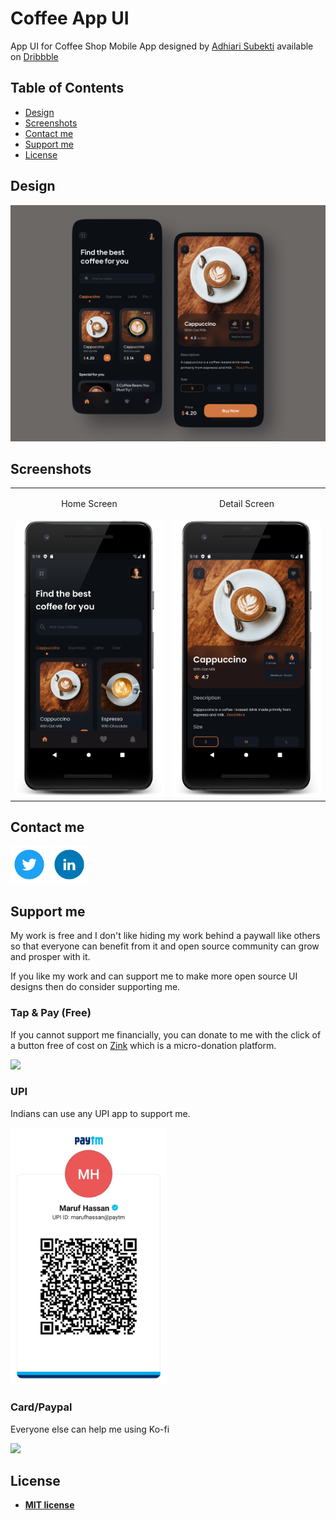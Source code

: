 # Coffee App UI

App UI for Coffee Shop Mobile App designed by [Adhiari Subekti](https://dribbble.com/Adhiari_is) available on [Dribbble](https://dribbble.com/shots/15475209-Coffee-Shop-Mobile-Apps-Dark-Mode)

## Table of Contents

- [Design](#design)
- [Screenshots](#screenshots)
- [Contact me](#contact-me)
- [Support me](#support-me)
- [License](#license)

## Design

<img src="screenshots/poster.png">

## Screenshots

<table>
  <tr>
    <td><p align="center">Home Screen</p></td>
    <td><p align="center">Detail Screen</p></td>
    
  </tr>
  <tr>
    <td valign="top"><img src="screenshots/home_screen.png"></td>
    <td valign="top"><img src="screenshots/detail_screen.png"></td>   
  </tr>
 </table>

## Contact me

<a href="https://twitter.com/zyllus17"><img src="https://github.com/aritraroy/social-icons/blob/master/twitter-icon.png?raw=true" width="60"></a>
<a href="https://www.linkedin.com/in/maruf-hassan/"><img src="https://github.com/aritraroy/social-icons/blob/master/linkedin-icon.png?raw=true" width="60"></a>

## Support me

My work is free and I don't like hiding my work behind a paywall like others so that everyone can benefit from it and open source community can grow and prosper with it.

If you like my work and can support me to make more open source UI designs then do consider supporting me. 

### Tap & Pay (Free)

If you cannot support me financially, you can donate to me with the click of a button free of cost on [Zink](https://zink.tips/marufhassan) which is a micro-donation platform.

<a href="https://zink.tips/marufhassan
"><img src="https://pbs.twimg.com/profile_images/1521486593089019904/blQ-auZR_400x400.jpg" width="60"></a>


### UPI

Indians can use any UPI app to support me.

<img src="screenshots/upi.jpeg" width="250">

### Card/Paypal

Everyone else can help me using Ko-fi

<a href="https://ko-fi.com/marufhassan"><img src="https://uploads-ssl.webflow.com/5c14e387dab576fe667689cf/61e1116779fc0a9bd5bdbcc7_Frame%206.png" width="60"></a>


## License

- **[MIT license](https://github.com/zyllus17/doctor-app-ui/blob/master/LICENSE)**